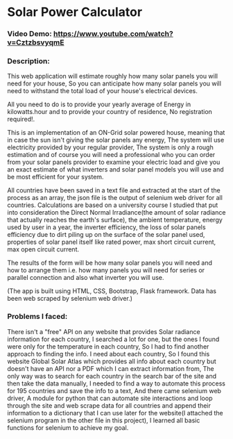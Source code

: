 # Solar Power Calculator
### Video Demo:  https://www.youtube.com/watch?v=CztzbsvyqmE
### Description:
This web application will estimate roughly how many solar panels you will need for your house, So you can anticipate how many
solar panels you will need to withstand the total load of your house's electrical devices.

All you need to do is to provide your yearly average of Energy in kilowatts.hour and to provide your country of residence, No registration required!.

This is an implementation of an ON-Grid solar powered house, meaning that in case the sun isn't giving the solar panels any energy, The system will use electricity provided by your regular provider, The system is only a rough estimation and of course you will need a professional who you can order from your solar panels provider to examine your electric load and give you an exact estimate of what inverters and solar panel models you will use and be most efficient for your system.

All countries have been saved in a text file and extracted at the start of the process as an array, the json file is the output of selenium web driver for all countries. Calculations are based on a university course I studied that put into consideration the Direct Normal Irradiance(the amount of solar radiance that actually reaches the earth's surface), the ambient temperature, energy used by user in a year, the inverter efficiency, the loss of solar panels efficiency due to dirt piling up on the surface of the solar panel used, properties of solar panel itself like rated power, max short circuit current, max open circuit current.

The results of the form will be how many solar panels you will need and how to arrange them i.e. how many panels you will need for series or parallel connection and also what inverter you will use.

(The app is built using HTML, CSS, Bootstrap, Flask framework. Data has been web scraped by selenium web driver.)



### Problems I faced:
There isn't a "free" API on any website that provides Solar radiance information for each country, I searched a lot for one,
but the ones I found were only for the temperature in each country, So I had to find another approach to finding the info. I need about each country, So I found this website Global Solar Atlas which provides all info about each country but doesn't have an API
nor a PDF which I can extract information from, The only way was to search for each country in the search bar of the site and then
take the data manually, I needed to find a way to automate this process for 195 countries and save the info to a text, And there came selenium web driver, A module for python that can automate site interactions and loop through the site and web scrape data for all countries and append their information to a dictionary that I can use later for the website(I attached the selenium program in the other file in this project), I learned all basic functions for selenium to achieve my goal.





